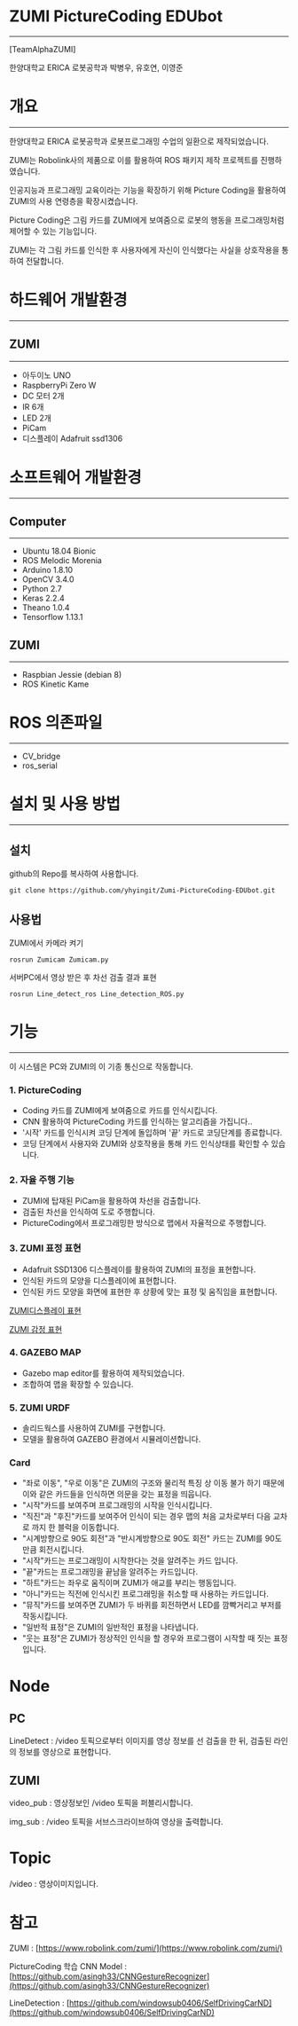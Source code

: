 # ZUMI PictureCoding EDUbot
---
[TeamAlphaZUMI]

한양대학교 ERICA 로봇공학과 박병우, 유호연, 이영준 

# 개요

---

한양대학교 ERICA 로봇공학과 로봇프로그래밍 수업의 일환으로 제작되었습니다. 

ZUMI는 Robolink사의 제품으로 이를 활용하여 ROS 패키지 제작 프로젝트를 진행하였습니다.

인공지능과 프로그래밍 교육이라는 기능을 확장하기 위해 Picture Coding을 활용하여 ZUMI의 사용 연령층을 확장시켰습니다.

Picture Coding은 그림 카드를 ZUMI에게 보여줌으로 로봇의 행동을 프로그래밍처럼 제어할 수 있는 기능입니다.

ZUMI는 각 그림 카드를 인식한 후 사용자에게 자신이 인식했다는 사실을 상호작용을 통하여 전달합니다.

# 하드웨어 개발환경

---

## ZUMI

---

- 아두이노 UNO
- RaspberryPi Zero W
- DC 모터 2개
- IR 6개
- LED 2개
- PiCam
- 디스플레이 Adafruit ssd1306

# 소프트웨어 개발환경

---

## Computer

---

- Ubuntu 18.04 Bionic
- ROS Melodic Morenia
- Arduino 1.8.10
- OpenCV 3.4.0
- Python 2.7
- Keras 2.2.4
- Theano 1.0.4
- Tensorflow 1.13.1

## ZUMI

---

- Raspbian Jessie (debian 8)
- ROS Kinetic Kame

# ROS 의존파일

---

- CV_bridge
- ros_serial

# 설치 및 사용 방법

---

## 설치

github의 Repo를 복사하여 사용합니다.

    git clone https://github.com/yhyingit/Zumi-PictureCoding-EDUbot.git
    
## 사용법

ZUMI에서 카메라 켜기

    rosrun Zumicam Zumicam.py
    

서버PC에서 영상 받은 후 차선 검출 결과 표현

    rosrun Line_detect_ros Line_detection_ROS.py
    

# 기능

---

이 시스템은 PC와 ZUMI의 이 기종 통신으로 작동합니다.

### 1. PictureCoding

- Coding 카드를 ZUMI에게 보여줌으로 카드를 인식시킵니다.
- CNN 활용하여 PictureCoding 카드를 인식하는 알고리즘을 가집니다..
- '시작' 카드를 인식시켜 코딩 단계에 돌입하며 '끝' 카드로 코딩단계를 종료합니다.
- 코딩 단계에서 사용자와 ZUMI와 상호작용을 통해 카드 인식상태를 확인할 수 있습니다.

### 2. 자율 주행 기능

- ZUMI에 탑재된 PiCam을 활용하여 차선을 검출합니다.
- 검출된 차선을 인식하여 도로 주행합니다.
- PictureCoding에서 프로그래밍한 방식으로 맵에서 자율적으로 주행합니다.

### 3. ZUMI 표정 표현

- Adafruit SSD1306 디스플레이를 활용하여 ZUMI의 표정을 표현합니다.
- 인식된 카드의 모양을 디스플레이에 표현합니다.
- 인식된 카드 모양을 화면에 표현한 후 상황에 맞는 표정 및 움직임을 표현합니다.

[ ZUMI디스플레이 표현](https://www.notion.so/50861e024bcd44c2af302d7f1b26876c)

[ZUMI 감정 표현](https://www.notion.so/98cd471a58834eaf897d699f9848e860)


### 4. GAZEBO MAP

- Gazebo map editor를 활용하여 제작되었습니다.
- 조합하여 맵을 확장할 수 있습니다.

### 5. ZUMI URDF

- 솔리드웍스를 사용하여 ZUMI를 구현합니다.
- 모델을 활용하여 GAZEBO 환경에서 시뮬레이션합니다.

### Card

- "좌로 이동", "우로 이동"은 ZUMI의 구조와 물리적 특징 상 이동 불가 하기 때문에 이와 같은 카드들을 인식하면 의문을 갖는 표정을 띄웁니다.
- "시작"카드를 보여주며 프로그래밍의 시작을 인식시킵니다.
- "직진"과 "후진"카드를 보여주어 인식이 되는 경우 맵의 처음 교차로부터 다음 교차로 까지 한 블럭을 이동합니다.
- "시계방향으로 90도 회전"과 "반시계방향으로 90도 회전" 카드는 ZUMI를 90도 만큼 회전시킵니다.
- "시작"카드는 프로그래밍이 시작한다는 것을 알려주는 카드 입니다.
- "끝"카드는 프로그래밍을 끝남을 알려주는 카드입니다.
- "하트"카드는 좌우로 움직이며 ZUMI가 애교를 부리는 행동입니다.
- "아니"카드는 직전에 인식시킨 프로그래밍을 취소할 때 사용하는 카드입니다.
- "뮤직"카드를 보여주면 ZUMI가 두 바퀴를 회전하면서 LED를 깜빡거리고 부저를 작동시킵니다.
- "일반적 표정"은 ZUMI의 일반적인 표정을 나타냅니다.
- "웃는 표정"은 ZUMI가 정상적인 인식을 할 경우와 프로그램이 시작할 때 짓는 표정입니다.



# Node

## PC

LineDetect : /video 토픽으로부터 이미지를 영상 정보를 선 검출을 한 뒤, 검출된 라인의 정보를 영상으로 표현합니다.

## ZUMI

video_pub :  영상정보인 /video 토픽을 퍼블리시합니다.

img_sub : /video 토픽을 서브스크라이브하여 영상을 출력합니다.

# Topic

/video : 영상이미지입니다.

# 참고

ZUMI : [https://www.robolink.com/zumi/](https://www.robolink.com/zumi/)

PictureCoding 학습 CNN Model : [https://github.com/asingh33/CNNGestureRecognizer](https://github.com/asingh33/CNNGestureRecognizer)

LineDetection : [https://github.com/windowsub0406/SelfDrivingCarND](https://github.com/windowsub0406/SelfDrivingCarND)
